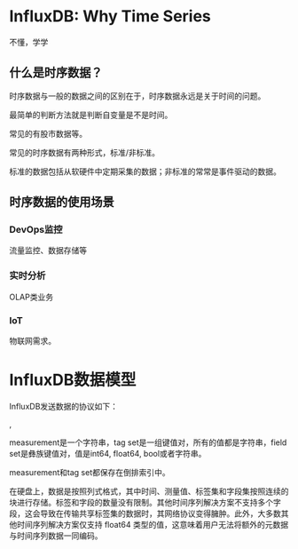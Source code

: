 # InfluxDB: Why Time Series

不懂，学学

## 什么是时序数据？

时序数据与一般的数据之间的区别在于，时序数据永远是关于时间的问题。

最简单的判断方法就是判断自变量是不是时间。

常见的有股市数据等。

常见的时序数据有两种形式，标准/非标准。

标准的数据包括从软硬件中定期采集的数据；非标准的常常是事件驱动的数据。

## 时序数据的使用场景

### DevOps监控

流量监控、数据存储等

### 实时分析

OLAP类业务

### IoT

物联网需求。

# InfluxDB数据模型

InfluxDB发送数据的协议如下：

<measurement>, <tag set> <field set> <timestamp>

measurement是一个字符串，tag set是一组键值对，所有的值都是字符串，field set是彝族键值对，值是int64, float64, bool或者字符串。

measurement和tag set都保存在倒排索引中。

在硬盘上，数据是按照列式格式，其中时间、测量值、标签集和字段集按照连续的块进行存储。标签和字段的数量没有限制。其他时间序列解决方案不支持多个字段，这会导致在传输共享标签集的数据时，其网络协议变得臃肿。此外，大多数其他时间序列解决方案仅支持 float64 类型的值，这意味着用户无法将额外的元数据与时间序列数据一同编码。


